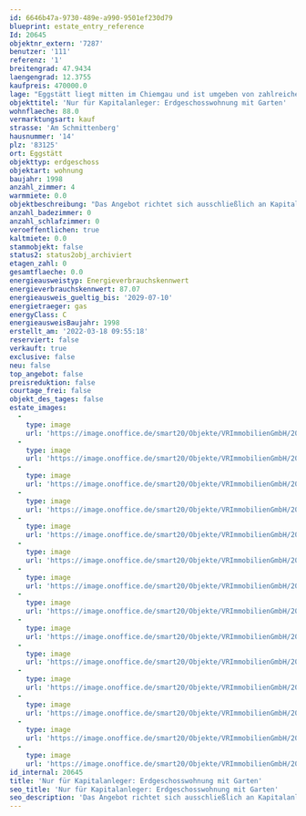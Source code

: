 ```yaml
---
id: 6646b47a-9730-489e-a990-9501ef230d79
blueprint: estate_entry_reference
Id: 20645
objektnr_extern: '7287'
benutzer: '111'
referenz: '1'
breitengrad: 47.9434
laengengrad: 12.3755
kaufpreis: 470000.0
lage: "Eggstätt liegt mitten im Chiemgau und ist umgeben von zahlreichen Seen, darunter der Chiemsee, der Hartsee und die Eggstätter Seenplatte. \r\n\r\nDie Ortschaft liegt rund 8 km östlich von Bad Endorf, 10 km nördlich von Prien am Chiemsee, 23 km nordöstlich von Rosenheim, 28 km südöstlich von Wasserburg am Inn, 20 km südwestlich von Trostberg und 25 km nordwestlich von Traunstein. \r\n\r\nDie nächstgelegene Bahnstation befindet sich in Bad Endorf, von wo regelmäßige Linienbusverbindungen nach Eggstätt bestehen.\r\n\r\nDie Wohnung befindet sich im Eggstätter Ortsteil Meisham."
objekttitel: 'Nur für Kapitalanleger: Erdgeschosswohnung mit Garten'
wohnflaeche: 88.0
vermarktungsart: kauf
strasse: 'Am Schmittenberg'
hausnummer: '14'
plz: '83125'
ort: Eggstätt
objekttyp: erdgeschoss
objektart: wohnung
baujahr: 1998
anzahl_zimmer: 4
warmmiete: 0.0
objektbeschreibung: "Das Angebot richtet sich ausschließlich an Kapitalanleger welche die nächsten 5 Jahre keinen Eigenbedarf an dem Objekt haben, sondern dieses verbindlich an den derzeitigen Bewohner (Eigentümer)  für einen Zeitraum von 5 Jahren vermieten. \r\n\r\nEs handelt sich um eine sehr schöne und gepflegte Erdgeschosswohnung mit Terrasse und Garten in einem 5-Familienhaus  in ruhiger Wohnlage.\r\n\r\nDer Wohnbereich ist mit einem Kachelofen ausgestattet. Insgesamt gibt es 3 Räume, wobei 2 als Schlafzimmer genutzt werden und einer als Büro. Der Kochbereich ist offen gestaltet und mit einer Einbauküche versehen. Das Bad mit Fenster verfügt sowohl über eine Dusche als auch über eine Wanne. In der Diele wurde der ehemalige Abstellraum zum praktischen Garderobenschrank umgebaut. \r\n\r\nIm Keller befindet sich der Waschraum wo die eigene Waschmaschine angeschlossen werden kann. Außerdem gehören zur Wohnung: ein 20 m² großer Abstellraum im Keller sowie 2 Carports"
anzahl_badezimmer: 0
anzahl_schlafzimmer: 0
veroeffentlichen: true
kaltmiete: 0.0
stammobjekt: false
status2: status2obj_archiviert
etagen_zahl: 0
gesamtflaeche: 0.0
energieausweistyp: Energieverbrauchskennwert
energieverbrauchskennwert: 87.07
energieausweis_gueltig_bis: '2029-07-10'
energietraeger: gas
energyClass: C
energieausweisBaujahr: 1998
erstellt_am: '2022-03-18 09:55:18'
reserviert: false
verkauft: true
exclusive: false
neu: false
top_angebot: false
preisreduktion: false
courtage_frei: false
objekt_des_tages: false
estate_images:
  -
    type: image
    url: 'https://image.onoffice.de/smart20/Objekte/VRImmobilienGmbH/20645/e156a324-2107-4169-9f16-acaa40ec6d21.jpg'
  -
    type: image
    url: 'https://image.onoffice.de/smart20/Objekte/VRImmobilienGmbH/20645/78fc89e3-cdbc-459c-8f0e-b8367b9b2bf0.jpg'
  -
    type: image
    url: 'https://image.onoffice.de/smart20/Objekte/VRImmobilienGmbH/20645/81d4ab96-4da0-46ce-bf18-3e1870bdc5bb.jpg'
  -
    type: image
    url: 'https://image.onoffice.de/smart20/Objekte/VRImmobilienGmbH/20645/2948bb5f-d3a1-4541-9aa7-aea8f402512d.jpg'
  -
    type: image
    url: 'https://image.onoffice.de/smart20/Objekte/VRImmobilienGmbH/20645/27aca964-2c2a-45f5-988f-031dda3f8962.jpg'
  -
    type: image
    url: 'https://image.onoffice.de/smart20/Objekte/VRImmobilienGmbH/20645/305c239b-39de-4aab-b22b-2480213b2a7f.jpg'
  -
    type: image
    url: 'https://image.onoffice.de/smart20/Objekte/VRImmobilienGmbH/20645/0d365094-3435-462f-8683-c223108a1d3f.jpg'
  -
    type: image
    url: 'https://image.onoffice.de/smart20/Objekte/VRImmobilienGmbH/20645/3559be32-319d-425c-bbb4-184d2368d5c2.jpg'
  -
    type: image
    url: 'https://image.onoffice.de/smart20/Objekte/VRImmobilienGmbH/20645/d4e34d33-4624-45eb-a1e1-bc64cd798f5a.jpg'
  -
    type: image
    url: 'https://image.onoffice.de/smart20/Objekte/VRImmobilienGmbH/20645/582e959f-07e8-46a3-be4d-95723ddbee9a.jpg'
  -
    type: image
    url: 'https://image.onoffice.de/smart20/Objekte/VRImmobilienGmbH/20645/53fc1691-1ec7-4226-9336-3e6442bfe6db.jpg'
  -
    type: image
    url: 'https://image.onoffice.de/smart20/Objekte/VRImmobilienGmbH/20645/cbf0d349-157d-4ec6-982c-2801d4146223.jpg'
  -
    type: image
    url: 'https://image.onoffice.de/smart20/Objekte/VRImmobilienGmbH/20645/c0b5b979-7fd2-4e92-baff-f2f0cc241bfa.jpg'
  -
    type: image
    url: 'https://image.onoffice.de/smart20/Objekte/VRImmobilienGmbH/20645/c70193c2-2d25-4e90-bdce-96567804dbb6.jpg'
id_internal: 20645
title: 'Nur für Kapitalanleger: Erdgeschosswohnung mit Garten'
seo_title: 'Nur für Kapitalanleger: Erdgeschosswohnung mit Garten'
seo_description: 'Das Angebot richtet sich ausschließlich an Kapitalanleger welche die nächsten 5 Jahre keinen Eigenbedarf an dem Objekt haben, sondern dieses verbindlich an de'
---
```

